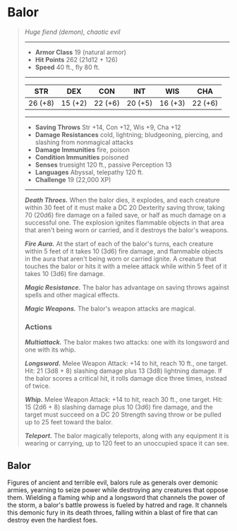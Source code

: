 # Balor
>*Huge fiend (demon), chaotic evil*
>___
>- **Armor Class** 19 (natural armor)
>- **Hit Points** 262 (21d12 + 126)
>- **Speed** 40 ft., fly 80 ft.
>___
>|STR|DEX|CON|INT|WIS|CHA|
>|:---:|:---:|:---:|:---:|:---:|:---:|
>|26 (+8)|15 (+2)|22 (+6)|20 (+5)|16 (+3)|22 (+6)|
>___
>- **Saving Throws** Str +14, Con +12, Wis +9, Cha +12
>- **Damage Resistances** cold, lightning; bludgeoning, piercing, and slashing from nonmagical attacks
>- **Damage Immunities** fire, poison
>- **Condition Immunities** poisoned
>- **Senses** truesight 120 ft., passive Perception 13
>- **Languages** Abyssal, telepathy 120 ft.
>- **Challenge** 19 (22,000 XP)
>___
>***Death Throes.*** When the balor dies, it explodes, and each creature within 30 feet of it must make a DC 20 Dexterity saving throw, taking 70 (20d6) fire damage on a failed save, or half as much damage on a successful one. The explosion ignites flammable objects in that area that aren't being worn or carried, and it destroys the balor's weapons.  
>
>***Fire Aura.*** At the start of each of the balor's turns, each creature within 5 feet of it takes 10 (3d6) fire damage, and flammable objects in the aura that aren't being worn or carried ignite. A creature that touches the balor or hits it with a melee attack while within 5 feet of it takes 10 (3d6) fire damage.  
>
>***Magic Resistance.*** The balor has advantage on saving throws against spells and other magical effects.  
>
>***Magic Weapons.*** The balor's weapon attacks are magical.  
>
>### Actions
>***Multiattack.*** The balor makes two attacks: one with its longsword and one with its whip.  
>
>***Longsword.*** Melee Weapon Attack: +14 to hit, reach 10 ft., one target. Hit: 21 (3d8 + 8) slashing damage plus 13 (3d8) lightning damage. If the balor scores a critical hit, it rolls damage dice three times, instead of twice.  
>
>***Whip.*** Melee Weapon Attack: +14 to hit, reach 30 ft., one target. Hit: 15 (2d6 + 8) slashing damage plus 10 (3d6) fire damage, and the target must succeed on a DC 20 Strength saving throw or be pulled up to 25 feet toward the balor.  
>
>***Teleport.*** The balor magically teleports, along with any equipment it is wearing or carrying, up to 120 feet to an unoccupied space it can see.
## Balor
Figures of ancient and terrible evil, balors rule as generals over demonic armies, yearning to seize power while destroying any creatures that oppose them.
Wielding a flaming whip and a longsword that channels the power of the storm, a balor's battle prowess is fueled by hatred and rage. It channels this demonic fury in its death throes, falling within a blast of fire that can destroy even the hardiest foes.